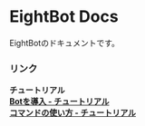 # EightBot Docs
EightBotのドキュメントです。<br>
### リンク<br>
**チュートリアル**<br>
[**Botを導入 - チュートリアル**](/docs/tutorial/botinvite.md)<br>
[**コマンドの使い方 - チュートリアル**](/docs/tutorial/command.md)<br>
